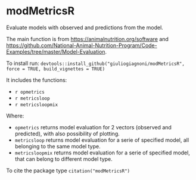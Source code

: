 # modMetricsR
Evaluate models with observed and predictions from the model.

The main function is from https://animalnutrition.org/software and https://github.com/National-Animal-Nutrition-Program/Code-Examples/tree/master/Model-Evaluation.

To install run: `devtools::install_github("giuliogiagnoni/modMetricsR", force = TRUE, build_vignettes = TRUE)`

It includes the functions:
- `r opmetrics`
- `r metricsloop`
- `r metricsloopmix`

Where:
- `opmetrics` returns model evaluation for 2 vectors (observed and predicted), with also possibility of plotting.
- `metricsloop` returns model evaluation for a serie of specified model, all belonging to the same model type. 
- `metricsloopmix` returns model evaluation for a serie of specified model, that can belong to different model type. 


To cite the package type `citation("modMetricsR")`
